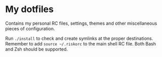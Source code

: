 # My dotfiles

Contains my personal RC files, settings, themes and other miscellaneous pieces of configuration.

Run `./install` to check and create symlinks at the proper destinations. Remember to add `source ~/.riskorc` to the main shell RC file. Both Bash and Zsh should be supported.
